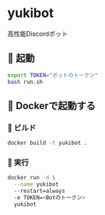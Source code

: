 # yukibot

高性能Discordボット

## 🚀 起動

```bash
export TOKEN="ボットのトークン"
bash run.sh
```

## 🐳 Dockerで起動する

### 🔨 ビルド

```bash
docker build -t yukibot .
```

### 🏃 実行

```bash
docker run -d \
  --name yukibot
  --restart=always
  -e TOKEN=<Botのトークン>
  yukibot
```
